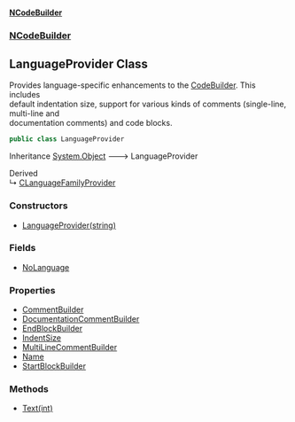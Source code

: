 #### [NCodeBuilder](./index.md 'index')
### [NCodeBuilder](./NCodeBuilder.md 'NCodeBuilder')
## LanguageProvider Class
Provides language-specific enhancements to the [CodeBuilder](./NCodeBuilder-CodeBuilder.md 'NCodeBuilder.CodeBuilder'). This includes  
default indentation size, support for various kinds of comments (single-line, multi-line and  
documentation comments) and code blocks.  
```csharp
public class LanguageProvider
```
Inheritance [System.Object](https://docs.microsoft.com/en-us/dotnet/api/System.Object 'System.Object') &#129106; LanguageProvider  

Derived  
&#8627; [CLanguageFamilyProvider](./NCodeBuilder-CLanguageFamily-CLanguageFamilyProvider.md 'NCodeBuilder.CLanguageFamily.CLanguageFamilyProvider')  
### Constructors
- [LanguageProvider(string)](./NCodeBuilder-LanguageProvider-LanguageProvider(string).md 'NCodeBuilder.LanguageProvider.LanguageProvider(string)')
### Fields
- [NoLanguage](./NCodeBuilder-LanguageProvider-NoLanguage.md 'NCodeBuilder.LanguageProvider.NoLanguage')
### Properties
- [CommentBuilder](./NCodeBuilder-LanguageProvider-CommentBuilder.md 'NCodeBuilder.LanguageProvider.CommentBuilder')
- [DocumentationCommentBuilder](./NCodeBuilder-LanguageProvider-DocumentationCommentBuilder.md 'NCodeBuilder.LanguageProvider.DocumentationCommentBuilder')
- [EndBlockBuilder](./NCodeBuilder-LanguageProvider-EndBlockBuilder.md 'NCodeBuilder.LanguageProvider.EndBlockBuilder')
- [IndentSize](./NCodeBuilder-LanguageProvider-IndentSize.md 'NCodeBuilder.LanguageProvider.IndentSize')
- [MultiLineCommentBuilder](./NCodeBuilder-LanguageProvider-MultiLineCommentBuilder.md 'NCodeBuilder.LanguageProvider.MultiLineCommentBuilder')
- [Name](./NCodeBuilder-LanguageProvider-Name.md 'NCodeBuilder.LanguageProvider.Name')
- [StartBlockBuilder](./NCodeBuilder-LanguageProvider-StartBlockBuilder.md 'NCodeBuilder.LanguageProvider.StartBlockBuilder')
### Methods
- [Text(int)](./NCodeBuilder-LanguageProvider-Text(int).md 'NCodeBuilder.LanguageProvider.Text(int)')
